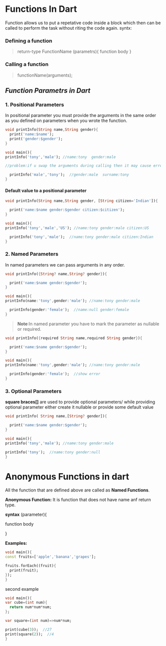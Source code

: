 # Functions In Dart
Function allows us to put a repetative code inside a block which then can be called to perform the task without riting the code again.
syntx:
### Defining a function
> return-type FunctionName (parametrs){
> function body
> }

### Calling a function
> functionName(arguments);

## ***Function Parametrs in Dart***

### 1. **Positional Parameters**

In positional parameter you must provide the arguments in the same order as you defined on parameters when you wrote the function.

```dart
void printInfo(String name,String gender){
  print('name:$name');
  print('gender:$gender');
}

void main(){
printInfo('tony','male'); //name:tony  gender:male

//problem:if u swap the arguments during calling then it may cause error

  printInfo('male','tony');  //gender:male  surname:tony
}
```
#### Default value to a positional parameter
```dart
void printInfo(String name,String gender, [String citizen='Indian']){

  print('name:$name gender:$gender citizen:$citizen');
}

void main(){
printInfo('tony','male','US'); //name:tony gender:male citizen:US

  printInfo('tony','male');  //name:tony gender:male citizen:Indian
}
```

### 2. **Named Parameters**
In named parameters we can pass arguments in any order.
```dart
void printInfo({String? name,String? gender}){

  print('name:$name gender:$gender');
}

void main(){
printInfo(name:'tony',gender:'male'); //name:tony gender:male

  printInfo(gender:'female');  //name:null gender:female
}
```

> **Note**:In named parameter you have to mark the parameter as nullable or required.

```dart
void printInfo({required String name,required String gender}){

  print('name:$name gender:$gender');
}

void main(){
printInfo(name:'tony',gender:'male'); //name:tony gender:male

  printInfo(gender:'female');  //show error
}
```


### 3. **Optional Parameters**
**square braces[]** are used to provide optional parameters/ while providing optional parameter either create it nullable or provide some default value

```dart
void printInfo( String name,[String? gender]){

  print('name:$name gender:$gender');
}

void main(){
printInfo('tony','male'); //name:tony gender:male

printInfo('tony');  //name:tony gender:null
}
```

# **Anonymous Functions in dart**

All the function that are defined above are called as **Named Functions**.

**Anonymous Function:** It is function that does not have name anf return type.

**syntax**
(parameter){ 
  
  function body

}

**Examples:**
```dart
void main(){
const fruits=['apple','banana','grapes'];

fruits.forEach((fruit){
  print(fruit);
});
}
```

second example

```dart
void main(){
var cube=(int num){ 
  return num*num*num;
};

var square=(int num)=>num*num;

print(cube(3));  //27
print(square(2));  //4
}
```